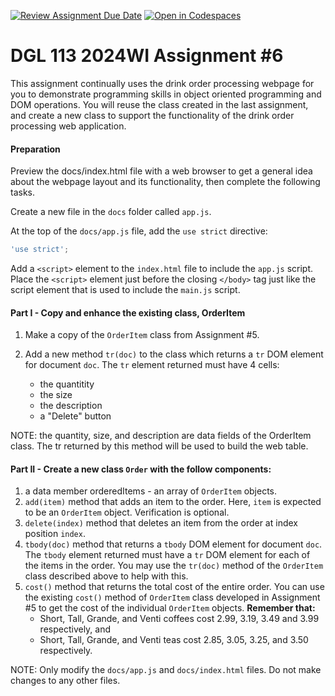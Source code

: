 [![Review Assignment Due Date](https://classroom.github.com/assets/deadline-readme-button-24ddc0f5d75046c5622901739e7c5dd533143b0c8e959d652212380cedb1ea36.svg)](https://classroom.github.com/a/Ut56MPnQ)
[![Open in Codespaces](https://classroom.github.com/assets/launch-codespace-7f7980b617ed060a017424585567c406b6ee15c891e84e1186181d67ecf80aa0.svg)](https://classroom.github.com/open-in-codespaces?assignment_repo_id=14083925)
# DGL 113 2024WI Assignment #6

This assignment continually uses the drink order processing webpage for you to demonstrate programming skills in object oriented programming and DOM operations. You will reuse the class created in the last assignment, and create a new class to support the functionality of the drink order processing web application.

#### Preparation

Preview the docs/index.html file with a web browser to get a
general idea about the webpage layout and its functionality,
then complete the following tasks.

Create a new file in the `docs` folder called `app.js`.

At the top of the `docs/app.js` file, add the `use strict` directive:

```javascript
'use strict';
```

Add a `<script>` element to the `index.html` file to include the `app.js` script.
Place the `<script>` element just before the closing `</body>` tag just like
the script element that is used to include the `main.js` script.

#### Part I - Copy and enhance the existing class, OrderItem

1. Make a copy of the `OrderItem` class from Assignment #5.
2. Add a new method `tr(doc)` to the class which returns a `tr` DOM element
   for document `doc`. The `tr` element returned must have 4 cells:

   - the quantitity
   - the size
   - the description
   - a "Delete" button

NOTE: the quantity, size, and description are data fields of the OrderItem class. The tr returned by this method will be used to build the web table.

#### Part II - Create a new class `Order` with the follow components:

1. a data member orderedItems - an array of `OrderItem` objects.
2. `add(item)` method that adds an item to the order.
   Here, `item` is expected to be an `OrderItem` object. Verification is optional.
3. `delete(index)` method that deletes an item from the order at index position `index`.
4. `tbody(doc)` method that returns a `tbody` DOM element for document `doc`. The `tbody` element returned must have a `tr` DOM element for each of the items in the order. You may use the `tr(doc)` method of the `OrderItem` class described above to help with this.
5. `cost()` method that returns the total cost of the entire order. You can use the existing `cost()` method of `OrderItem` class developed in Assignment #5 to get the cost of the individual `OrderItem` objects.
   **Remember that:**
   - Short, Tall, Grande, and Venti coffees cost 2.99, 3.19, 3.49 and 3.99 respectively, and
   - Short, Tall, Grande, and Venti teas cost 2.85, 3.05, 3.25, and 3.50 respectively.

NOTE: Only modify the `docs/app.js` and `docs/index.html` files.
Do not make changes to any other files.
